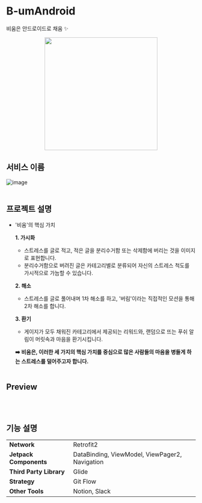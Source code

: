 # B-umAndroid
비움은 안드로이드로 채움 :sparkles:
<p align="center">
  <img width="300" src="https://user-images.githubusercontent.com/72553506/125806987-a7545128-497d-40e2-b899-60469ab9cb99.png" align="center">
</p>

## 서비스 이름
![image](https://user-images.githubusercontent.com/72553506/125778974-be3f5b46-5397-4762-8d56-616c5d87bea5.png)
<br><br>

## 프로젝트 설명

- '비움'의 핵심 가치

  **1. 가시화**
  - 스트레스를 글로 적고, 적은 글을 분리수거함 또는 삭제함에 버리는 것을 이미지로 표현합니다. 
  - 분리수거함으로 버려진 글은 카테고리별로 분류되어 자신의 스트레스 척도를 가시적으로 가늠할 수 있습니다.

  **2. 해소**
  - 스트레스를 글로 풀어내며 1차 해소를 하고, '버림'이라는 직접적인 모션을 통해 2차 해소를 합니다.

  **3. 환기**
  - 게이지가 모두 채워진 카테고리에서 제공되는 리워드와, 랜덤으로 뜨는 푸쉬 알림이 머릿속과 마음을 환기시킵니다.
 
  **➡️ 비움은, 이러한 세 가지의 핵심 가치를 중심으로 많은 사람들의 마음을 병들게 하는 스트레스를 덜어주고자 합니다.**
 <br><br>   
      
## Preview
<br><br>

## 기능 설명

<table>
  <tr>
    <td><b>Network</b></td>
    <td>Retrofit2</td>
  </tr>
  <tr>
    <td><b>Jetpack Components</b></td>
    <td>DataBinding, ViewModel, ViewPager2, Navigation</td>
  </tr>
  <tr>
    <td><b>Third Party Library</b></td>
    <td>Glide</td>
  </tr>
  <tr>
    <td><b>Strategy</b></td>
    <td>Git Flow</td>
  </tr>
  <tr>
    <td><b>Other Tools</b></td>
    <td>Notion, Slack</td>
  </tr>
</table>
